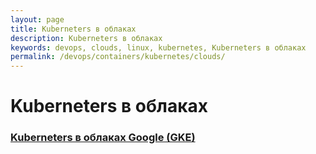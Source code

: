 ```yaml
---
layout: page
title: Kuberneters в облаках
description: Kuberneters в облаках
keywords: devops, clouds, linux, kubernetes, Kuberneters в облаках
permalink: /devops/containers/kubernetes/clouds/
---
```


# Kuberneters в облаках

### [Kuberneters в облаках Google (GKE)](/devops/clouds/google/gke/)
